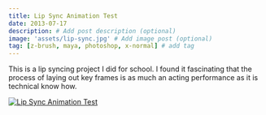 ```yaml
---
title: Lip Sync Animation Test
date: 2013-07-17
description: # Add post description (optional)
image: 'assets/lip-sync.jpg' # Add image post (optional)
tag: [z-brush, maya, photoshop, x-normal] # add tag
---
```


This is a lip syncing project I did for school. I found it fascinating that the process of laying out key frames is as much an acting performance as it is technical know how.

[![Lip Sync Animation Test](assets/lip-sync.jpg)](https://www.youtube.com/watch?v=7GlXELuugZU 'Lip Sync Animation Test')
